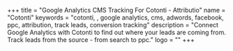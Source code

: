 +++
title = "Google Analytics CMS Tracking For Cotonti - Attributio"
name = "Cotonti"
keywords = "cotonti, , google analytics, cms, adwords, facebook, ppc, attribution, track leads, conversion tracking"
description = "Connect Google Analytics with Cotonti to find out where your leads are coming from. Track leads from the source - from search to ppc."
logo = ""
+++
